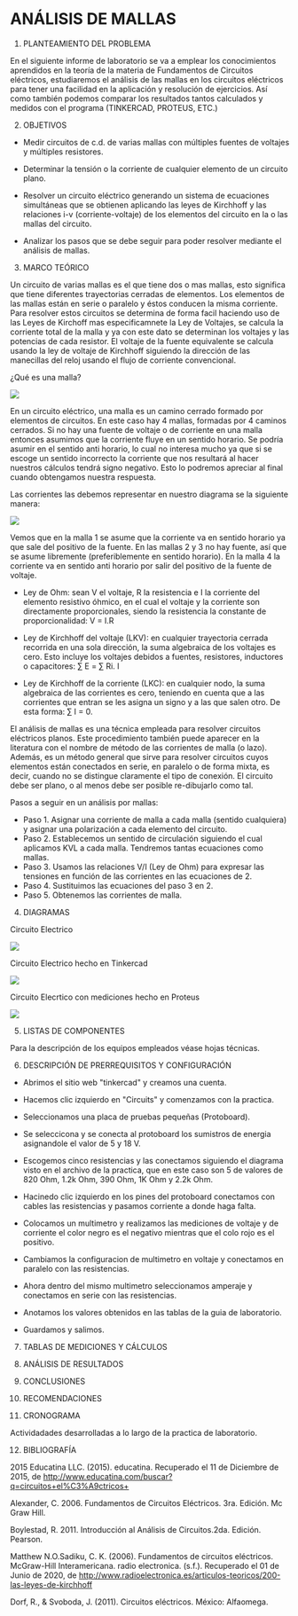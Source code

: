 # ANÁLISIS DE MALLAS


1. PLANTEAMIENTO DEL PROBLEMA 

En el siguiente informe de laboratorio se va a emplear los conocimientos aprendidos en la teoría de la materia de Fundamentos de Circuitos eléctricos, estudiaremos el análisis de las mallas en los circuitos eléctricos para tener una facilidad en la aplicación y resolución de ejercicios. Así como también podemos comparar los resultados tantos calculados y medidos con el programa (TINKERCAD, PROTEUS, ETC.)

2. OBJETIVOS

* Medir circuitos de c.d. de varias mallas con múltiples fuentes de voltajes y múltiples resistores.

* Determinar la tensión o la corriente de cualquier elemento de un circuito plano.

* Resolver un circuito eléctrico generando un sistema de ecuaciones simultáneas que se obtienen aplicando las leyes de Kirchhoff y las relaciones i-v (corriente-voltaje) de los elementos del circuito en la o las mallas del circuito.

* Analizar los pasos que se debe seguir para poder resolver mediante el análisis de mallas.

3. MARCO TEÓRICO 

Un circuito de varias mallas es el que tiene dos o mas mallas, esto significa que tiene diferentes trayectorias cerradas de elementos. Los elementos de las mallas están en serie o paralelo y éstos conducen la misma corriente. Para resolver estos circuitos se determina de forma facil haciendo uso de las Leyes de Kirchoff mas especificamnete la Ley de Voltajes, se calcula la corriente total de la malla y ya con este dato se determinan los voltajes y las potencias de cada resistor. El voltaje de la fuente equivalente se calcula usando la ley de voltaje de Kirchhoff siguiendo la dirección de las manecillas del reloj usando el flujo de corriente convencional.

¿Qué es una malla?

![](https://github.com/PabloGualotuna7/ANALISIS_DE_MALLAS/blob/master/img/1.jpg)

En un circuito eléctrico, una malla es un camino cerrado formado por elementos de circuitos. En este caso hay 4 mallas, formadas por 4 caminos cerrados. Si no hay una fuente de voltaje o de corriente en una malla entonces asumimos que la corriente fluye en un sentido horario. Se podría asumir en el sentido anti horario, lo cual no interesa mucho ya que si se escoge un sentido incorrecto la corriente que nos resultará al hacer nuestros cálculos tendrá signo negativo. Esto lo podremos apreciar al final cuando obtengamos nuestra respuesta.

Las corrientes las debemos representar en nuestro diagrama se la siguiente manera:

![](https://github.com/PabloGualotuna7/ANALISIS_DE_MALLAS/blob/master/img/2.jpg)

Vemos que en la malla 1 se asume que la corriente va en sentido horario ya que sale del positivo de la fuente. En las mallas 2 y 3 no hay fuente, así que se asume libremente (preferiblemente en sentido horario). En la malla 4 la corriente va en sentido anti horario por salir del positivo de la fuente de voltaje.

* Ley de Ohm: sean V el voltaje, R la resistencia e I la corriente del elemento resistivo óhmico, en el cual el voltaje y la corriente son directamente proporcionales, siendo la resistencia la constante de proporcionalidad: V = I.R

* Ley de Kirchhoff del voltaje (LKV): en cualquier trayectoria cerrada recorrida en una sola dirección, la suma algebraica de los voltajes es cero. Esto incluye los voltajes debidos a fuentes, resistores, inductores o capacitores: ∑ E = ∑ Ri. I

* Ley de Kirchhoff de la corriente (LKC): en cualquier nodo, la suma algebraica de las corrientes es cero, teniendo en cuenta que a las corrientes que entran se les asigna un signo y a las que salen otro. De esta forma: ∑ I = 0.

El análisis de mallas es una técnica empleada para resolver circuitos eléctricos planos. Este procedimiento también puede aparecer en la literatura con el nombre de método de las corrientes de malla (o lazo). Además, es un método general que sirve para resolver circuitos cuyos elementos están conectados en serie, en paralelo o de forma mixta, es decir, cuando no se distingue claramente el tipo de conexión. El circuito debe ser plano, o al menos debe ser posible re-dibujarlo como tal.

Pasos a seguir en un análisis por mallas:

* Paso 1. Asignar una corriente de malla a cada malla (sentido cualquiera) y asignar una polarización a cada elemento del circuito.
* Paso 2. Establecemos un sentido de circulación siguiendo el cual aplicamos KVL a cada malla. Tendremos tantas ecuaciones como mallas.
* Paso 3. Usamos las relaciones V/I (Ley de Ohm) para expresar las tensiones en función de las corrientes en las ecuaciones de 2.
* Paso 4. Sustituimos las ecuaciones del paso 3 en 2.
* Paso 5. Obtenemos las corrientes de malla.

4. DIAGRAMAS

Circuito Electrico

![](https://github.com/PabloGualotuna7/ANALISIS_DE_MALLAS/blob/master/img/DIAGRAMA-2.jpg)

Circuito Electrico hecho en Tinkercad

![](https://github.com/PabloGualotuna7/ANALISIS_DE_MALLAS/blob/master/img/Circuito_Armado.png)

Circuito Elecrtico con mediciones hecho en Proteus 

![](https://github.com/PabloGualotuna7/ANALISIS_DE_MALLAS/blob/master/img/Circuito_Proteus.png)

5. LISTAS DE COMPONENTES

Para la descripción de los equipos empleados véase hojas técnicas.

6. DESCRIPCIÓN DE PRERREQUISITOS Y CONFIGURACIÓN

* Abrimos el sitio web "tinkercad" y creamos una cuenta.

* Hacemos clic izquierdo en "Circuits" y comenzamos con la practica.

* Seleccionamos una placa de pruebas pequeñas (Protoboard).

* Se seleccicona y se conecta al protoboard los sumistros de energia asignandole el valor de 5 y 18 V.

* Escogemos cinco resistencias y las conectamos siguiendo el diagrama visto en el archivo de la practica, que en este caso son 5 de valores de 820 Ohm, 1.2k Ohm, 390 Ohm, 1K Ohm y 2.2k Ohm. 

* Hacinedo clic izquierdo en los pines del protoboard conectamos con cables las resistencias y pasamos corriente a donde haga falta.

* Colocamos un multimetro y realizamos las mediciones de voltaje y de corriente el color negro es el negativo mientras que el colo rojo es el positivo.

* Cambiamos la configuracion de multimetro en voltaje y conectamos en paralelo con las resistencias.

* Ahora dentro del mismo multimetro seleccionamos amperaje y conectamos en serie con las resistencias.

* Anotamos los valores obtenidos en las tablas de la guia de laboratorio.

* Guardamos y salimos.

7. TABLAS DE MEDICIONES Y CÁLCULOS 

8. ANÁLISIS DE RESULTADOS

9. CONCLUSIONES 

10. RECOMENDACIONES 

11. CRONOGRAMA

Actividadades desarrolladas a lo largo de la practica de laboratorio.

12. BIBLIOGRAFÍA 

2015 Educatina LLC. (2015). educatina. Recuperado el 11 de Diciembre de 2015, de http://www.educatina.com/buscar?q=circuitos+el%C3%A9ctricos+

Alexander, C. 2006. Fundamentos de Circuitos Eléctricos. 3ra. Edición. Mc Graw Hill.

Boylestad, R. 2011. Introducción al Análisis de Circuitos.2da. Edición. Pearson.

Matthew N.O.Sadiku, C. K. (2006). Fundamentos de circuitos eléctricos. McGraw-Hill Interamericana. radio electronica. (s.f.). Recuperado el 01 de Junio de 2020, de http://www.radioelectronica.es/articulos-teoricos/200-las-leyes-de-kirchhoff

Dorf, R., & Svoboda, J. (2011). Circuitos eléctricos. México: Alfaomega.
